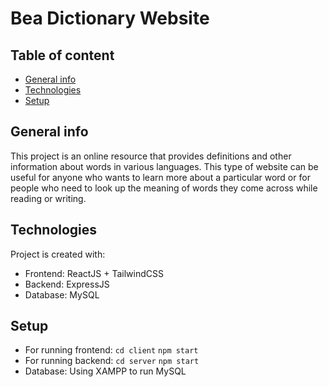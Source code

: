 # Bea Dictionary Website

## Table of content
* [General info](#general-info)
* [Technologies](#technologies)
* [Setup](#setup)

## General info
This project is an online resource that provides definitions and other information about words in various languages. This type of website can be useful for anyone who wants to learn more about a particular word or for people who need to look up the meaning of words they come across while reading or writing.
	
## Technologies
Project is created with:
* Frontend: ReactJS + TailwindCSS
* Backend: ExpressJS
* Database: MySQL
	
## Setup
* For running frontend: 
`cd client`
`npm start`
* For running backend:
`cd server`
`npm start`
* Database: Using XAMPP to run MySQL 

